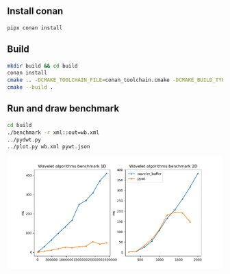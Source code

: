 ## Install conan
```bash
pipx conan install
```
## Build
```bash
mkdir build && cd build
conan install
cmake .. -DCMAKE_TOOLCHAIN_FILE=conan_toolchain.cmake -DCMAKE_BUILD_TYPE=Release
cmake --build .
```
## Run and draw benchmark
```bash
cd build
./benchmark -r xml::out=wb.xml
../pydwt.py
../plot.py wb.xml pywt.json
```

![Result](Figure_1.png)